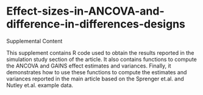 # Effect-sizes-in-ANCOVA-and-difference-in-differences-designs
Supplemental Content

This supplement contains R code used to obtain the results reported in the simulation study section of the article. It also contains functions to compute the ANCOVA and GAINS effect estimates and variances. Finally, it demonstrates how to use these functions to compute the estimates and variances reported in the main article based on the Sprenger et.al. and Nutley et.al. example data.

